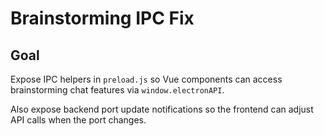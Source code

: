 # Brainstorming IPC Fix

## Goal
Expose IPC helpers in `preload.js` so Vue components can access brainstorming chat features via `window.electronAPI`.

Also expose backend port update notifications so the frontend can adjust API calls when the port changes.
